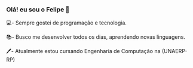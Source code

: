 ### Olá! eu sou o Felipe 👋

💻- Sempre gostei de programação e tecnologia.

📚- Busco me desenvolver todos os dias, aprendendo novas linguagens.

🖊️- Atualmente estou cursando Engenharia de Computação na (UNAERP-RP)





